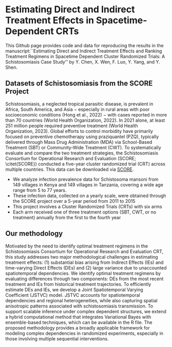 
# Estimating Direct and Indirect Treatment Effects in Spacetime-Dependent CRTs

This Github page provides code and data for reproducing the results in the manuscript:``Estimating Direct and Indirect Treatment Effects and Ranking Treatment Regimens in Spacetime Dependent Cluster Randomized Trials: A Schistosomiasis Case Study'' by Y. Chen, X. Wen, F. Luo, Y. Yang, and Y. Shen. 

## Datasets of Schistosomiasis from the SCORE Project
Schistosomiasis, a neglected tropical parasitic disease, is prevalent in Africa, South America, and Asia − especially in rural areas with poor socioeconomic conditions (Hong et al., 2022) − with cases reported in more than 70 countries (World Health Organization, 2022).  In 2021 alone, at least 251 million people required preventive treatment (World Health Organization, 2023). Global efforts to control morbidity have primarily focused on preventive chemotherapy using praziquantel (PZQ), typically delivered through Mass Drug Administration (MDA) via School-Based Treatment (SBT) or Community-Wide Treatment (CWT). To systematically evaluate and compare the two treatment strategies, the Schistosomiasis Consortium for Operational Research and Evaluation (SCORE; \citet{SCORE}) conducted a five-year cluster randomized trial (CRT) across multiple countries. This data can be downloaded via [SCORE](https://clinepidb.org/ce/app/workspace/analyses/DS_d6a1141fbf/new).
- We analyze infection prevalence data for Schistosoma mansoni from 149 villages in Kenya and 149 villages in Tanzania, covering a wide age range from 5 to 77 years.
- These infection data, collected on a yearly scale, were obtained through the SCORE project over a 5-year period from 2011 to 2015
- This project involves a Cluster Randomized Trials (CRTs) with six arms
- Each arm received one of three treatment options (SBT, CWT, or no treatment) annually from the first to the fourth year

## Our methodology
Motivated by the need to identify optimal treatment regimens in the Schistosomiasis Consortium for Operational Research and Evaluation CRT, this study addresses two major methodological challenges in estimating treatment effects: (1) substantial bias arising from Indirect Effects (IEs) and time-varying Direct Effects (DEs) and (2) large variance due to unaccounted spatiotemporal dependencies. We identify optimal treatment regimens by evaluating differences through two components: DEs from the most recent treatment and IEs from historical treatment trajectories. To efficiently estimate DEs and IEs, we develop a Joint Spatiotemporal Varying Coefficient (JSTVC) model. JSTVC accounts for spatiotemporal dependencies and regional heterogeneities, while also capturing spatial anisotropic patterns associated with schistosomiasis transmission. To support scalable inference under complex dependent structures, we extend a hybrid computational method that integrates Variational Bayes with ensemble-based techniques, which can be available in the R file. The proposed methodology provides a broadly applicable framework for modeling complex dependencies in randomized experiments, especially in those involving multiple sequential interventions.
